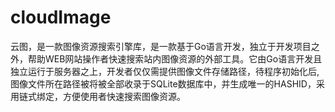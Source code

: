 # cloudImage
云图，是一款图像资源搜索引擎库，是一款基于Go语言开发，独立于开发项目之外，帮助WEB网站操作者快速搜索站内图像资源的外部工具。它由Go语言开发且独立运行于服务器之上，开发者仅仅需提供图像文件存储路径，待程序初始化后,图像文件所在路径被将被全部收录于SQLite数据库中，并生成唯一的HASHID，采用链式绑定，方便使用者快速搜索图像资源。

